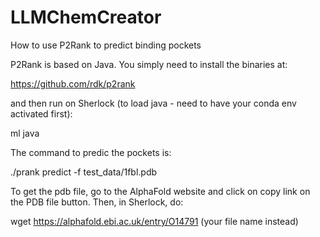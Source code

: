 # LLMChemCreator

How to use P2Rank to predict binding pockets

P2Rank is based on Java. You simply need to install the binaries at:

https://github.com/rdk/p2rank

and then run on Sherlock (to load java - need to have your conda env activated first):

ml java

The command to predic the pockets is:

./prank predict -f test_data/1fbl.pdb  

To get the pdb file, go to the AlphaFold website and click on copy link on the PDB file button. Then, in Sherlock, do:

wget https://alphafold.ebi.ac.uk/entry/O14791 (your file name instead)


